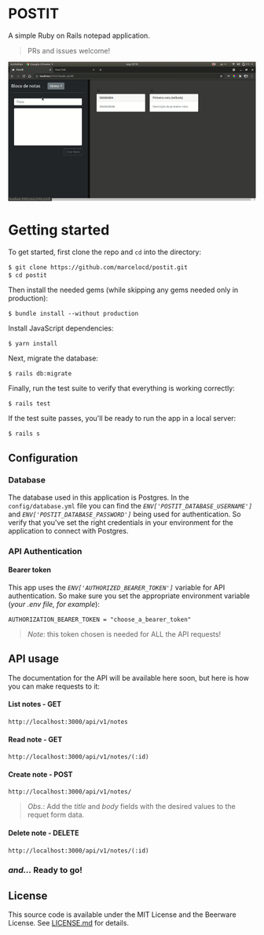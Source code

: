 
# POSTIT

A simple Ruby on Rails notepad application.
> PRs and issues welcome!

![](postit.gif)

# Getting started
To get started, first clone the repo and `cd` into the directory:

```
$ git clone https://github.com/marcelocd/postit.git
$ cd postit
```

Then install the needed gems (while skipping any gems needed only in production):

```
$ bundle install --without production
```

Install JavaScript dependencies:

```
$ yarn install
```

Next, migrate the database:

```
$ rails db:migrate
```

Finally, run the test suite to verify that everything is working correctly:

```
$ rails test
```

If the test suite passes, you'll be ready to run the app in a local server:
```
$ rails s
```
## Configuration
### Database
The database used in this application is Postgres.
In the `config/database.yml` file you can find the *`ENV['POSTIT_DATABASE_USERNAME']`* and *`ENV['POSTIT_DATABASE_PASSWORD']`* being used for authentication.
So verify that you've set the right credentials in your environment for the application to connect with Postgres.

### API Authentication
#### Bearer token

This app uses the *`ENV['AUTHORIZED_BEARER_TOKEN']`* variable for API authentication.
So make sure you set the appropriate environment variable (*your .env file, for example*):

```
AUTHORIZATION_BEARER_TOKEN = "choose_a_bearer_token"
```
> *Note*: this token chosen is needed for ALL the API requests!

## API usage
The documentation for the API will be available here soon, but here is how you can make requests to it:


#### List notes - GET
```
http://localhost:3000/api/v1/notes
```

#### Read note - GET
```
http://localhost:3000/api/v1/notes/(:id)
```
#### Create note - POST
```
http://localhost:3000/api/v1/notes/
```
> *Obs.*: Add the *title* and *body* fields with the desired values to the requet form data.

#### Delete note - DELETE
```
http://localhost:3000/api/v1/notes/(:id)
```

### *and...* Ready to go!

## License

This source code is available under the MIT License and the Beerware License. See [LICENSE.md](LICENSE.md) for details.
